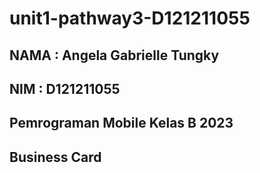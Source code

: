 # unit1-pathway3-D121211055
## NAMA : Angela Gabrielle Tungky
## NIM : D121211055
## Pemrograman Mobile Kelas B 2023 
## Business Card
